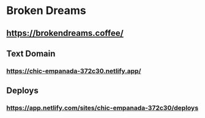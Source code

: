 # Broken Dreams
## https://brokendreams.coffee/

## Text Domain
### https://chic-empanada-372c30.netlify.app/

## Deploys
### https://app.netlify.com/sites/chic-empanada-372c30/deploys
